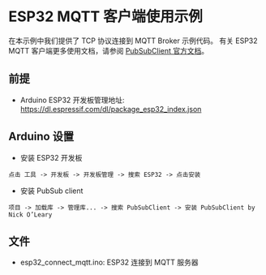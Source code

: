 # ESP32 MQTT 客户端使用示例
在本示例中我们提供了 TCP 协议连接到 MQTT Broker 示例代码。
有关 ESP32 MQTT 客户端更多使用文档，请参阅 [PubSubClient 官方文档](https://pubsubclient.knolleary.net/)。


## 前提
* Arduino ESP32 开发板管理地址: https://dl.espressif.com/dl/package_esp32_index.json


## Arduino 设置
* 安装 ESP32 开发板
```
点击 工具 -> 开发板 -> 开发板管理 -> 搜索 ESP32 -> 点击安装
```

* 安装 PubSub client
```
项目 -> 加载库 -> 管理库... -> 搜索 PubSubClient -> 安装 PubSubClient by Nick O’Leary
```

## 文件
* esp32_connect_mqtt.ino: ESP32 连接到 MQTT 服务器




